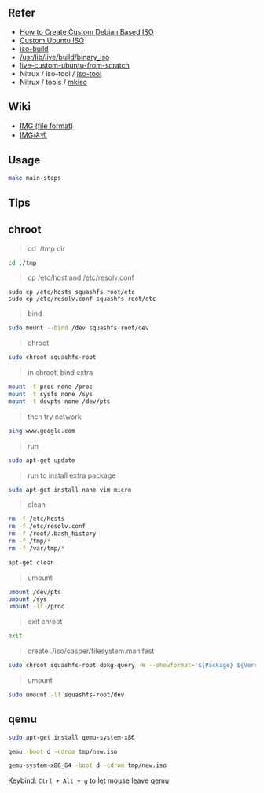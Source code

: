 

## Refer

* [How to Create Custom Debian Based ISO](https://dev.to/vaiolabs_io/how-to-create-custom-debian-based-iso-4g37)
* [Custom Ubuntu ISO](http://amitmason.blogspot.com/2011/04/ubuntu.html)
* [iso-build](https://samwhelp.github.io/note-about-lika-live-build-config/read/issue/iso-build.html#explore)
* [/usr/lib/live/build/binary_iso](https://salsa.debian.org/live-team/live-build/-/blob/master/scripts/build/binary_iso?ref_type=heads#L189-L192)
* [live-custom-ubuntu-from-scratch](https://github.com/mvallim/live-custom-ubuntu-from-scratch)
* Nitrux / iso-tool / [iso-tool](https://github.com/Nitrux/iso-tool/blob/legacy/iso-tool#L163-L179)
* Nitrux / tools / [mkiso](https://github.com/Nitrux/tools/blob/master/mkiso#L143-L154)




## Wiki

* [IMG (file format)](https://en.wikipedia.org/wiki/IMG_(file_format))
* [IMG格式](https://zh.wikipedia.org/zh-tw/IMG%E6%A0%BC%E5%BC%8F)




## Usage

``` sh
make main-steps
```




## Tips

## chroot

> cd ./tmp dir

``` sh
cd ./tmp
```

> cp /etc/host and /etc/resolv.conf

```
sudo cp /etc/hosts squashfs-root/etc
sudo cp /etc/resolv.conf squashfs-root/etc
```

> bind

``` sh
sudo mount --bind /dev squashfs-root/dev
```

> chroot

``` sh
sudo chroot squashfs-root
```

> in chroot, bind extra

``` sh
mount -t proc none /proc
mount -t sysfs none /sys
mount -t devpts none /dev/pts
```

> then try network

``` sh
ping www.google.com
```

> run 

``` sh
sudo apt-get update
```

> run to install extra package

``` sh
sudo apt-get install nano vim micro
```

> clean

``` sh
rm -f /etc/hosts
rm -f /etc/resolv.conf
rm -f /root/.bash_history
rm -f /tmp/*
rm -f /var/tmp/*

apt-get clean
```

> umount

``` sh
umount /dev/pts
umount /sys
umount -lf /proc
```

> exit chroot

``` sh
exit
```

> create ./iso/casper/filesystem.manifest

``` sh
sudo chroot squashfs-root dpkg-query -W --showformat='${Package} ${Version}\n' > ./iso/casper/filesystem.manifest
```

> umount

``` sh
sudo umount -lf squashfs-root/dev
```




## qemu

``` sh
sudo apt-get install qemu-system-x86
```

``` sh
qemu -boot d -cdrom tmp/new.iso
```

``` sh
qemu-system-x86_64 -boot d -cdrom tmp/new.iso
```

Keybind: `Ctrl + Alt + g` to let mouse leave qemu
